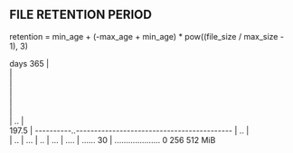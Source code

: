 ## FILE RETENTION PERIOD

retention = min_age + (-max_age + min_age) \* pow((file_size / max_size - 1), 3)

days 365 | \
 | \
 | \
 | \
 | \
 | \
 | .. | \
 197.5 | ----------..------------------------------------------- | .. | \
 | .. | ... | .. | ... | .... | ...... 30 | .................... 0 256 512 MiB
